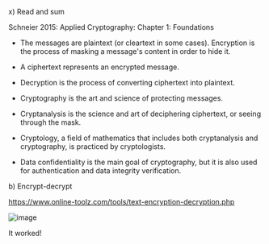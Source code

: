 x) Read and sum

Schneier 2015: Applied Cryptography: Chapter 1: Foundations

- The messages are plaintext (or cleartext in some cases). Encryption is the process of masking a message's content in order to hide it.

- A ciphertext represents an encrypted message.

- Decryption is the process of converting ciphertext into plaintext.

- Cryptography is the art and science of protecting messages.

- Cryptanalysis is the science and art of deciphering ciphertext, or seeing through the mask.

- Cryptology, a field of mathematics that includes both cryptanalysis and cryptography, is practiced by cryptologists.

- Data confidentiality is the main goal of cryptography, but it is also used for authentication and data integrity verification.

b) Encrypt-decrypt

https://www.online-toolz.com/tools/text-encryption-decryption.php

![image](https://user-images.githubusercontent.com/113942479/194034461-be56fbbd-96cd-48c6-91ae-65e4880688c9.png)

It worked!
